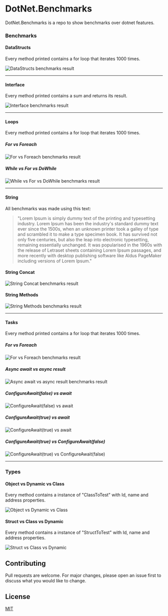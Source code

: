 # DotNet.Benchmarks

DotNet.Benchmarks is a repo to show benchmarks over dotnet features.

### Benchmarks

#### DataStructs
Every method printed contains a for loop that iterates 1000 times.

![DataStructs benchmarks result](https://github.com/joao2391/DotNetBenchmarks/blob/master/DotNet.Benchmarks/DotNet.Benchmarks/DataStructs/assets/Result_CollvsArray.PNG "DataStructs benchmarks result")

-----------------------------------------------------------------------

#### Interface
Every method printed contains a sum and returns its result.

![Interface benchmarks result](https://github.com/joao2391/DotNetBenchmarks/blob/master/DotNet.Benchmarks/DotNet.Benchmarks/Interfaces/assets/Result_Interface.PNG "Interface benchmarks result")

-----------------------------------------------------------------------

#### Loops
Every method printed contains a for loop that iterates 1000 times.

##### For vs Foreach

![For vs Foreach benchmarks result](https://github.com/joao2391/DotNetBenchmarks/blob/master/DotNet.Benchmarks/DotNet.Benchmarks/Loops/assets/ResultForVersusForeach.PNG "For vs Foreach benchmarks result")

##### While vs For vs DoWhile

![While vs For vs DoWhile benchmarks result](https://github.com/joao2391/DotNetBenchmarks/blob/master/DotNet.Benchmarks/DotNet.Benchmarks/Loops/assets/ResultLoopComparison.PNG "While vs For vs DoWhile benchmarks result")

-----------------------------------------------------------------------

#### String

All benchmarks was made using this text:
> "Lorem Ipsum is simply dummy text of the printing and typesetting industry. Lorem Ipsum has been the industry's standard dummy text ever since the 1500s, when an unknown printer took a galley of type and scrambled it to make a type specimen book. It has survived not only five centuries, but also the leap into electronic typesetting, remaining essentially unchanged. It was popularised in the 1960s with the release of Letraset sheets containing Lorem Ipsum passages, and more recently with desktop publishing software like Aldus PageMaker including versions of Lorem Ipsum."

#### String Concat

![String Concat benchmarks result](https://github.com/joao2391/DotNetBenchmarks/blob/master/DotNet.Benchmarks/DotNet.Benchmarks/String/assets/ResultStringComparison.PNG "String Concat benchmarks result")

#### String Methods

![String Methods benchmarks result](https://github.com/joao2391/DotNetBenchmarks/blob/master/DotNet.Benchmarks/DotNet.Benchmarks/String/assets/ResultStringMethods.PNG "String Methods benchmarks result")

-----------------------------------------------------------------------

#### Tasks
Every method printed contains a for loop that iterates 1000 times.

##### For vs Foreach

![For vs Foreach benchmarks result](https://github.com/joao2391/DotNetBenchmarks/blob/master/DotNet.Benchmarks/DotNet.Benchmarks/Loops/assets/ResultForVersusForeach.PNG "For vs Foreach benchmarks result")

##### Async await vs async result

![Async await vs async result benchmarks result](https://github.com/joao2391/DotNetBenchmarks/blob/master/DotNet.Benchmarks/DotNet.Benchmarks/Tasks/assets/Result_AsyncAwait.PNG "Async await vs async result benchmarks result")

##### ConfigureAwait(false) vs await

![ConfigureAwait(false) vs await](https://github.com/joao2391/DotNetBenchmarks/blob/master/DotNet.Benchmarks/DotNet.Benchmarks/Tasks/assets/Result_AwaitConfigureFalse.PNG "ConfigureAwait(false) vs await result benchmarks result")

##### ConfigureAwait(true) vs await

![ConfigureAwait(true) vs await](https://github.com/joao2391/DotNetBenchmarks/blob/master/DotNet.Benchmarks/DotNet.Benchmarks/Tasks/assets/Result_AwaitConfigureTrue.PNG "ConfigureAwait(true) vs await result benchmarks result")

##### ConfigureAwait(true) vs ConfigureAwait(false)

![ConfigureAwait(true) vs ConfigureAwait(false)](https://github.com/joao2391/DotNetBenchmarks/blob/master/DotNet.Benchmarks/DotNet.Benchmarks/Tasks/assets/Result_ConfigureAwait.PNG "ConfigureAwait(true) vs ConfigureAwait(false) result benchmarks result")

-----------------------------------------------------------------------

### Types

#### Object vs Dynamic vs Class

Every method contains a instance of "ClassToTest" with Id, name and address properties.

![Object vs Dynamic vs Class](https://github.com/joao2391/DotNetBenchmarks/blob/master/DotNet.Benchmarks/DotNet.Benchmarks/Types/assets/Result_ObjectComparison.PNG "Object vs Dynamic vs Class result benchmarks result")

#### Struct vs Class vs Dynamic

Every method contains a instance of "StructToTest" with Id, name and address properties.

![Struct vs Class vs Dynamic](https://github.com/joao2391/DotNetBenchmarks/blob/master/DotNet.Benchmarks/DotNet.Benchmarks/Types/assets/Result_ObjectComparison2.PNG "Struct vs Class vs Dynamic result benchmarks result")


## Contributing
Pull requests are welcome. For major changes, please open an issue first to discuss what you would like to change.

## License
[MIT](https://choosealicense.com/licenses/mit/)